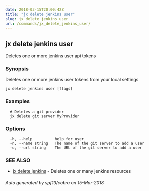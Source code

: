 ```yaml
---
date: 2018-03-15T20:00:42Z
title: "jx delete jenkins user"
slug: jx_delete_jenkins_user
url: /commands/jx_delete_jenkins_user/
---
```

## jx delete jenkins user

Deletes one or more jenkins user api tokens

### Synopsis

Deletes one or more jenkins user tokens from your local settings

```
jx delete jenkins user [flags]
```

### Examples

```
  # Deletes a git provider
  jx delete git server MyProvider
```

### Options

```
  -h, --help          help for user
  -n, --name string   The name of the git server to add a user
  -u, --url string    The URL of the git server to add a user
```

### SEE ALSO

* [jx delete jenkins](/commands/jx_delete_jenkins/)	 - Deletes one or many jenkins resources

###### Auto generated by spf13/cobra on 15-Mar-2018
